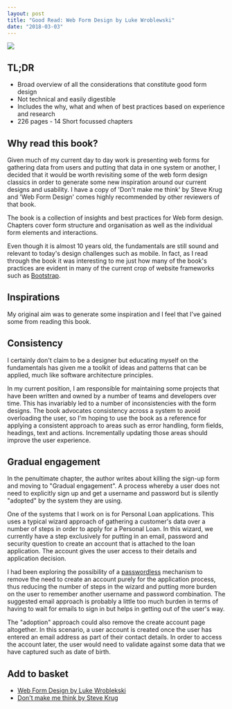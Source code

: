 ```yaml
---
layout: post
title: "Good Read: Web Form Design by Luke Wroblewski"
date: "2018-03-03"
---
```

![]({{site.baseurl}}/assets/images/web-form-design-luke-wroblewski.jpg)

## **TL;DR**

- Broad overview of all the considerations that constitute good form design
- Not technical and easily digestible
- Includes the why, what and when of best practices based on experience and research
- 226 pages - 14 Short focussed chapters

## **Why read this book?**

Given much of my current day to day work is presenting web forms for gathering data from users and putting that data in one system or another, I decided that it would be worth revisiting some of the web form design classics in order to generate some new inspiration around our current designs and usability. I have a copy of 'Don't make me think' by Steve Krug and 'Web Form Design' comes highly recommended by other reviewers of that book.

The book is a collection of insights and best practices for Web form design. Chapters cover form structure and organisation as well as the individual form elements and interactions.

Even though it is almost 10 years old, the fundamentals are still sound and relevant to today's design challenges such as mobile. In fact, as I read through the book it was interesting to me just how many of the book's practices are evident in many of the current crop of website frameworks such as [Bootstrap](https://getbootstrap.com/docs/4.0/getting-started/introduction/).

## **Inspirations**

My original aim was to generate some inspiration and I feel that I've gained some from reading this book.

## **Consistency**

I certainly don't claim to be a designer but educating myself on the fundamentals has given me a toolkit of ideas and patterns that can be applied, much like software architecture principles.

In my current position, I am responsible for maintaining some projects that have been written and owned by a number of teams and developers over time. This has invariably led to a number of inconsistencies with the form designs. The book advocates consistency across a system to avoid overloading the user, so I'm hoping to use the book as a reference for applying a consistent approach to areas such as error handling, form fields, headings, text and actions. Incrementally updating those areas should improve the user experience.

## **Gradual engagement**

In the penultimate chapter, the author writes about killing the sign-up form and moving to "Gradual engagement". A process whereby a user does not need to explicitly sign up and get a username and password but is silently "adopted" by the system they are using.

One of the systems that I work on is for Personal Loan applications. This uses a typical wizard approach of gathering a customer's data over a number of steps in order to apply for a Personal Loan. In this wizard, we currently have a step exclusively for putting in an email, password and security question to create an account that is attached to the loan application. The account gives the user access to their details and application decision.

I had been exploring the possibility of a [passwordless](https://github.com/creactiviti/spring-security-passwordless/blob/master/README.md) mechanism to remove the need to create an account purely for the application process, thus reducing the number of steps in the wizard and putting more burden on the user to remember another username and password combination. The suggested email approach is probably a little too much burden in terms of having to wait for emails to sign in but helps in getting out of the user's way.

The "adoption" approach could also remove the create account page altogether. In this scenario, a user account is created once the user has entered an email address as part of their contact details. In order to access the account later, the user would need to validate against some data that we have captured such as date of birth.

## **Add to basket**

- [Web Form Design by Luke Wroblekski](https://www.amazon.co.uk/Web-Form-Design-Filling-Blanks/dp/1933820241)
- [Don't make me think by Steve Krug](https://www.amazon.co.uk/Dont-Make-Me-Think-Usability/dp/0321344758)
